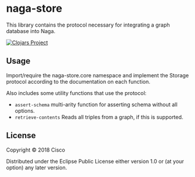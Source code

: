 # naga-store

This library contains the protocol necessary for integrating a graph database into Naga.

[![Clojars Project](http://clojars.org/org.clojars.quoll/naga-store/latest-version.svg)](http://clojars.org/org.clojars.quoll/naga-store)

## Usage

Import/require the naga-store.core namespace and implement the Storage protocol according
to the documentation on each function.

Also includes some utility functions that use the protocol:
- `assert-schema` multi-arity function for asserting schema without all options.
- `retrieve-contents` Reads all triples from a graph, if this is supported.

## License

Copyright © 2018 Cisco

Distributed under the Eclipse Public License either version 1.0 or (at
your option) any later version.
